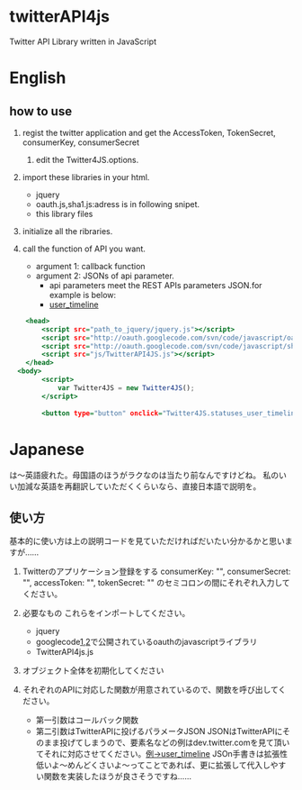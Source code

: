 # twitterAPI4js
Twitter API Library written in JavaScript

# English
## how to use

1. regist the twitter application and get the AccessToken, TokenSecret, consumerKey, consumerSecret
	1. edit the Twitter4JS.options.

1. import these libraries in your html.
	+ jquery
	+ oauth.js,sha1.js:adress is in following snipet.
	+ this library files

1. initialize all the ribraries.

1. call the function of API you want.
	+ argument 1: callback function
	+ argument 2: JSONs of api parameter.
		+ api parameters meet the REST APIs parameters JSON.for example is below:
		+ [user_timeline](https://dev.twitter.com/rest/reference/get/statuses/user_timeline)

```html:how2use.html
	<head>
		<script src="path_to_jquery/jquery.js"></script>
		<script src="http://oauth.googlecode.com/svn/code/javascript/oauth.js"></script>
		<script src="http://oauth.googlecode.com/svn/code/javascript/sha1.js"></script>
		<script src="js/TwitterAPI4JS.js"></script>
	</head>
  <body>
		<script>
			var Twitter4JS = new Twitter4JS();
		</script>
		
		<button type="button" onclick="Twitter4JS.statuses_user_timeline('html', {screen_name:'amagasa'});">amagasa</button>
```

# Japanese
は～英語疲れた。母国語のほうがラクなのは当たり前なんですけどね。
私のいい加減な英語を再翻訳していただくくらいなら、直接日本語で説明を。

## 使い方
基本的に使い方は上の説明コードを見ていただければだいたい分かるかと思いますが……
1. Twitterのアプリケーション登録をする
	consumerKey: "", consumerSecret: "", accessToken: "", tokenSecret: "" のセミコロンの間にそれぞれ入力してください。

1. 必要なもの
これらをインポートしてください。
	+ jquery
	+ googlecode[1](http://oauth.googlecode.com/svn/code/javascript/oauth.js),[2](http://oauth.googlecode.com/svn/code/javascript/sha1.js)で公開されているoauthのjavascriptライブラリ
	+ TwitterAPI4js.js

1. オブジェクト全体を初期化してください
1. それぞれのAPIに対応した関数が用意されているので、関数を呼び出してください。
	+ 第一引数はコールバック関数
	+ 第二引数はTwitterAPIに投げるパラメータJSON
		JSONはTwitterAPIにそのまま投げてしまうので、要素名などの例はdev.twitter.comを見て頂いてそれに対応させてください。[例→user_timeline](https://dev.twitter.com/rest/reference/get/statuses/user_timeline)
		JSOn手書きは拡張性低いよ〜めんどくさいよ〜ってことであれば、更に拡張して代入しやすい関数を実装したほうが良さそうですね……
